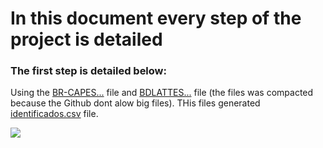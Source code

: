 # In this document every step of the project is detailed

### The first step is detailed below: 

Using the [BR-CAPES...](https://github.com/alexjrns/datamining_lattes_computer_science/blob/master/sucupira_files/BR-CAPES-COLSUCUP-PROG2015-2016-03-01.csv) file and [BDLATTES...](https://github.com/alexjrns/datamining_lattes_computer_science/blob/master/sucupira_files/BDLATTES-17abril2016.rar) file (the files was compacted because the Github dont alow big files). THis files generated [identificados.csv](https://github.com/alexjrns/datamining_lattes_computer_science/blob/master/stage_files/identificados.csv) file.

![](https://github.com/alexjrns/datamining_lattes_computer_science/blob/master/documents/01_Step.png)
